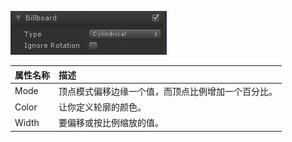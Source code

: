 ![](Billboard_1.png)

| 属性名称 | 描述 |
| :---- | :----|
|Mode|顶点模式偏移边缘一个值，而顶点比例增加一个百分比。|
|Color|让你定义轮廓的颜色。|
|Width|要偏移或按比例缩放的值。|